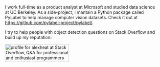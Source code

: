 I work full-time as a product analyst at Microsoft and studied data science at UC Berkeley. As a side-project, I mantain a Python package called PyLabel to help manage computer vision datasets. Check it out at https://github.com/pylabel-project/pylabel/. 

I try to help people with object detection questions on Stack Overflow and build up my reputation: <P>
<a href="https://stackoverflow.com/users/5183735/alexheat"><img src="https://stackoverflow.com/users/flair/5183735.png" width="208" height="58" alt="profile for alexheat at Stack Overflow, Q&amp;A for professional and enthusiast programmers" title="profile for alexheat at Stack Overflow, Q&amp;A for professional and enthusiast programmers"></a>
<!--
**alexheat/alexheat** is a ✨ _special_ ✨ repository because its `README.md` (this file) appears on your GitHub profile.

Here are some ideas to get you started:

- 🔭 I’m currently working on ...
- 🌱 I’m currently learning ...
- 👯 I’m looking to collaborate on ...
- 🤔 I’m looking for help with ...
- 💬 Ask me about ...
- 📫 How to reach me: ...
- 😄 Pronouns: ...
- ⚡ Fun fact: ...
-->
